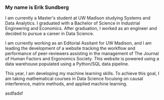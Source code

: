 ### My name is Erik Sundberg

I am currently a Master's student at UW Madison studying Systems and Data Analytics. I graduated with a Bachelor of Science in Industrial Engineering and Economics. After graduation, I worked as an engineer and decided to pursue a career in Data Science. 

I am currently working as an Editorial Assitant for UW Madison, and I am leading the development of a website tracking the workflow and performance of peer-reviewers assisting in the management of The Journal of Human Factors and Ergonomics Society. This website is powered using a data warehouse populated using a Python/SQL data pipeline.

This year, I am developing my machine learning skills. To achieve this goal, I am taking mathematical courses in Data Science focuisng on causal interference, matrix methods, and applied machine learning. 

asdfadsf
